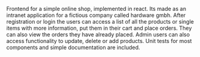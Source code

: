 Frontend for a simple online shop, implemented in react. Its made as an intranet application for a fictious company called hardware gmbh. After registration or login the users can access a list of all the products or single items with more information, put them in their cart and place orders. They can also view the orders they have already placed. Admin users can also access functionality to update, delete or add products. Unit tests for most components and simple documentation are included.
